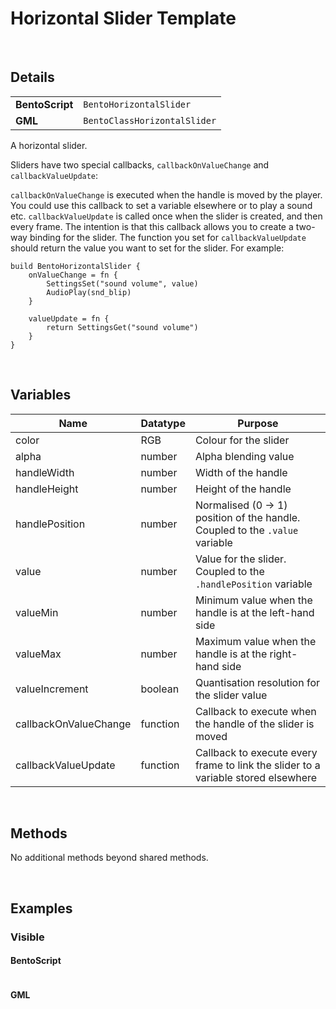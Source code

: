 # Horizontal Slider Template

&nbsp;

## Details

<table>
    <tr>
		<td><b>BentoScript</b></td>
		<td><code>BentoHorizontalSlider</code></td>
    </tr>
    <tr>
		<td><b>GML</b></td>
		<td><code>BentoClassHorizontalSlider</code></td>
    </tr>
</table>

A horizontal slider.

Sliders have two special callbacks, `callbackOnValueChange` and `callbackValueUpdate`:

`callbackOnValueChange` is executed when the handle is moved by the player. You could use this callback to set a variable elsewhere or to play a sound etc. `callbackValueUpdate` is called once when the slider is created, and then every frame. The intention is that this callback allows you to create a two-way binding for the slider. The function you set for `callbackValueUpdate` should return  the value you want to set for the slider. For example:

```
build BentoHorizontalSlider {
    onValueChange = fn {
        SettingsSet("sound volume", value)
        AudioPlay(snd_blip)
    }

    valueUpdate = fn {
        return SettingsGet("sound volume")
    }
}
```

&nbsp;

## Variables

| Name                  | Datatype | Purpose                                                                           |
|-----------------------|----------|-----------------------------------------------------------------------------------|
| color                 | RGB      | Colour for the slider                                                             |
| alpha                 | number   | Alpha blending value                                                              |
| handleWidth           | number   | Width of the handle                                                               |
| handleHeight          | number   | Height of the handle                                                              |
| handlePosition        | number   | Normalised (0 -> 1) position of the handle. Coupled to the `.value` variable      |
| value                 | number   | Value for the slider. Coupled to the `.handlePosition` variable                   |
| valueMin              | number   | Minimum value when the handle is at the left-hand side                            |
| valueMax              | number   | Maximum value when the handle is at the right-hand side                           |
| valueIncrement        | boolean  | Quantisation resolution for the slider value                                      |
| callbackOnValueChange | function | Callback to execute when the handle of the slider is moved                        |
| callbackValueUpdate   | function | Callback to execute every frame to link the slider to a variable stored elsewhere |

&nbsp;

## Methods

No additional methods beyond shared methods.

&nbsp;

## Examples

### Visible

<!-- tabs:start -->

#### **BentoScript**

```

```

#### **GML**

```

```

<!-- tabs:end -->